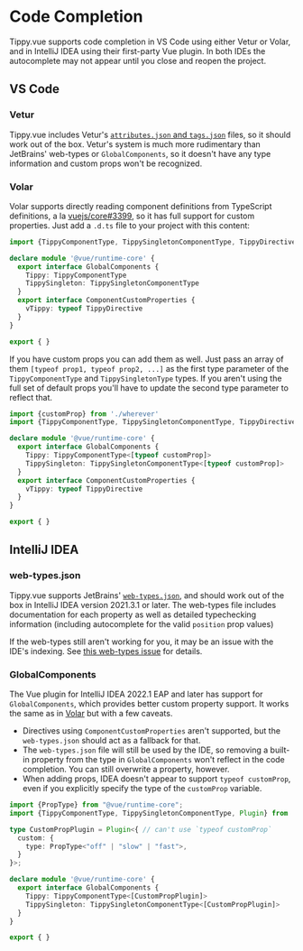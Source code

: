 # Code Completion

Tippy.vue supports code completion in VS Code using either Vetur or Volar, and in IntelliJ IDEA using their 
first-party Vue plugin. In both IDEs the autocomplete may not appear until you close and reopen the project.

## VS Code 

### Vetur

Tippy.vue includes Vetur's [`attributes.json` and `tags.json`](https://vuejs.github.io/vetur/guide/component-data.html#workspace-component-data)
files, so it should work out of the box. Vetur's system is much more rudimentary than JetBrains' web-types or 
`GlobalComponents`, so it doesn't have any type information and custom props won't be recognized.

### Volar

Volar supports directly reading component definitions from TypeScript definitions, a la [vuejs/core#3399](https://github.com/vuejs/core/pull/3399),
so it has full support for custom properties. Just add a `.d.ts` file to your project with this content:

```ts
import {TippyComponentType, TippySingletonComponentType, TippyDirective} from 'tippy.vue'

declare module '@vue/runtime-core' {
  export interface GlobalComponents {
    Tippy: TippyComponentType
    TippySingleton: TippySingletonComponentType
  }
  export interface ComponentCustomProperties {
    vTippy: typeof TippyDirective
  }
}

export { }
```

If you have custom props you can add them as well. Just pass an array of them `[typeof prop1, typeof prop2, ...]` as the
first type parameter of the `TippyComponentType` and `TippySingletonType` types. If you aren't using the full set of
default props you'll have to update the second type parameter to reflect that.

```ts
import {customProp} from './wherever'
import {TippyComponentType, TippySingletonComponentType, TippyDirective} from 'tippy.vue'

declare module '@vue/runtime-core' {
  export interface GlobalComponents {
    Tippy: TippyComponentType<[typeof customProp]>
    TippySingleton: TippySingletonComponentType<[typeof customProp]>
  }
  export interface ComponentCustomProperties {
    vTippy: typeof TippyDirective
  }
}

export { }
```

## IntelliJ IDEA

### web-types.json

Tippy.vue supports JetBrains' [`web-types.json`](https://github.com/JetBrains/web-types), and should work out of the box 
in IntelliJ IDEA version 2021.3.1 or later. The web-types file includes documentation for each property as well as 
detailed typechecking information (including autocomplete for the valid `position` prop values)

If the web-types still aren't working for you, it may be an issue with the IDE's indexing.
See [this web-types issue](https://github.com/JetBrains/web-types/issues/27#issuecomment-768307294) for details.

### GlobalComponents

The Vue plugin for IntelliJ IDEA 2022.1 EAP and later has support for `GlobalComponents`, which provides better custom
property support. It works the same as in [Volar](#volar) but with a few caveats.

* Directives using `ComponentCustomProperties` aren't supported, but the `web-types.json` should act as a fallback for 
  that. 
* The `web-types.json` file will still be used by the IDE, so removing a built-in property from the type in 
  `GlobalComponents` won't reflect in the code completion. You can still overwrite a property, however.
* When adding props, IDEA doesn't appear to support `typeof customProp`, even if you explicitly specify the type of the 
  `customProp` variable.

```ts
import {PropType} from "@vue/runtime-core";
import {TippyComponentType, TippySingletonComponentType, Plugin} from 'tippy.vue'

type CustomPropPlugin = Plugin<{ // can't use `typeof customProp`
  custom: {
    type: PropType<"off" | "slow" | "fast">,
  }
}>;

declare module '@vue/runtime-core' {
  export interface GlobalComponents {
    Tippy: TippyComponentType<[CustomPropPlugin]>
    TippySingleton: TippySingletonComponentType<[CustomPropPlugin]>
  }
}

export { }
```
